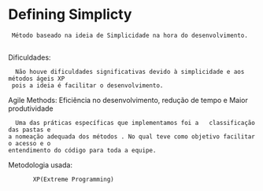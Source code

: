 # Defining Simplicty

     Método baseado na ideia de Simplicidade na hora do desenvolvimento.

##



Dificuldades:

      Não houve dificuldades significativas devido à simplicidade e aos métodos ágeis XP 
     pois a ideia é facilitar o desenvolvimento.
 


Agile Methods: Eficiência no desenvolvimento, redução de  tempo e Maior produtividade

    
      Uma das práticas específicas que implementamos foi a   classificação das pastas e 
    a nomeação adequada dos métodos . No qual teve como objetivo facilitar o acesso e o 
    entendimento do código para toda a equipe.
    
Metodologia usada: 
 
           XP(Extreme Programming)
